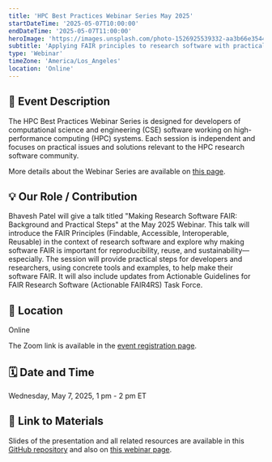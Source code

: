 ```yaml
---
title: 'HPC Best Practices Webinar Series May 2025'
startDateTime: '2025-05-07T10:00:00'
endDateTime: '2025-05-07T11:00:00'
heroImage: 'https://images.unsplash.com/photo-1526925539332-aa3b66e35444?q=80&w=930&auto=format&fit=crop&ixlib=rb-4.1.0&ixid=M3wxMjA3fDB8MHxwaG90by1wYWdlfHx8fGVufDB8fHx8fA%3D%3D'
subtitle: 'Applying FAIR principles to research software with practical guidelines and tools.'
type: 'Webinar'
timeZone: 'America/Los_Angeles'
location: 'Online'
---
```


## 📝 Event Description

The HPC Best Practices Webinar Series is designed for developers of computational science and engineering (CSE) software working on high-performance computing (HPC) systems. Each session is independent and focuses on practical issues and solutions relevant to the HPC research software community.

More details about the Webinar Series are available on [this page](https://ideas-productivity.org/resources/series/hpc-best-practices-webinars/).

## 💡 Our Role / Contribution

Bhavesh Patel will give a talk titled "Making Research Software FAIR: Background and Practical Steps" at the May 2025 Webinar. This talk will introduce the FAIR Principles (Findable, Accessible, Interoperable, Reusable) in the context of research software and explore why making software FAIR is important for reproducibility, reuse, and sustainability—especially. The session will provide practical steps for developers and researchers, using concrete tools and examples, to help make their software FAIR. It will also include updates from Actionable Guidelines for FAIR Research Software (Actionable FAIR4RS) Task Force.

## 📍 Location

Online

The Zoom link is available in the [event registration page](https://www.zoomgov.com/meeting/register/OUOlBppNRqyv9iZDpdfCgQ#/registration).

## 🗓 Date and Time

Wednesday, May 7, 2025, 1 pm - 2 pm ET

## 🔗 Link to Materials

Slides of the presentation and all related resources are available in this [GitHub repository](https://github.com/fairdataihub/FAIR-Software-HPC-Webinar) and also on [this webinar page](https://ideas-productivity.org/events/hpcbp-090-fair-software).
